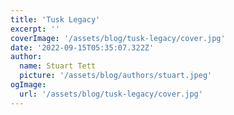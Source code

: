 ```yaml
---
title: 'Tusk Legacy'
excerpt: ''
coverImage: '/assets/blog/tusk-legacy/cover.jpg'
date: '2022-09-15T05:35:07.322Z'
author:
  name: Stuart Tett
  picture: '/assets/blog/authors/stuart.jpeg'
ogImage:
  url: '/assets/blog/tusk-legacy/cover.jpg'
---
```

